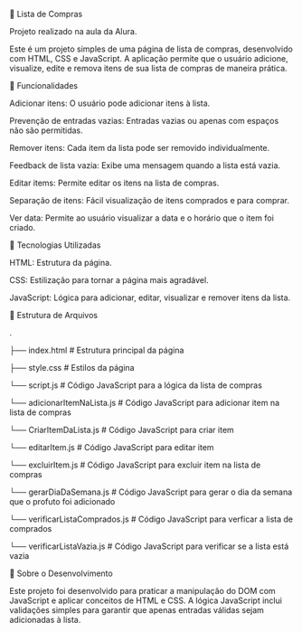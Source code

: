 🛒 Lista de Compras

Projeto realizado na aula da Alura.

Este é um projeto simples de uma página de lista de compras, desenvolvido com HTML, CSS e JavaScript. A aplicação permite que o usuário adicione, visualize, edite e remova itens de sua lista de compras de maneira prática.

🎯 Funcionalidades

Adicionar itens: O usuário pode adicionar itens à lista.

Prevenção de entradas vazias: Entradas vazias ou apenas com espaços não são permitidas.

Remover itens: Cada item da lista pode ser removido individualmente.

Feedback de lista vazia: Exibe uma mensagem quando a lista está vazia.

Editar items: Permite editar os itens na lista de compras.

Separação de itens: Fácil visualização de itens comprados e para comprar.

Ver data: Permite ao usuário visualizar a data e o horário que o item foi criado.

🚀 Tecnologias Utilizadas

HTML: Estrutura da página.

CSS: Estilização para tornar a página mais agradável.

JavaScript: Lógica para adicionar, editar, visualizar e remover itens da lista.

📂 Estrutura de Arquivos

.

├── index.html          # Estrutura principal da página

├── style.css           # Estilos da página

└── script.js           # Código JavaScript para a lógica da lista de compras

  └── adicionarItemNaLista.js           # Código JavaScript para adicionar item na lista de compras
  
  └── CriarItemDaLista.js           # Código JavaScript para criar item
  
  └── editarItem.js           # Código JavaScript para editar item
  
  └── excluirItem.js           # Código JavaScript para excluir item na lista de compras
  
  └── gerarDiaDaSemana.js           # Código JavaScript para gerar o dia da semana que o profuto foi adicionado
  
  └── verificarListaComprados.js           # Código JavaScript para verficar a lista de comprados
  
  └── verificarListaVazia.js           # Código JavaScript para verificar se a lista está vazia


📝 Sobre o Desenvolvimento

Este projeto foi desenvolvido para praticar a manipulação do DOM com JavaScript e aplicar conceitos de HTML e CSS. A lógica JavaScript inclui validações simples para garantir que apenas entradas válidas sejam adicionadas à lista.
